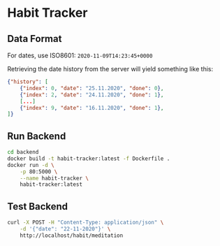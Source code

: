 # Habit Tracker

## Data Format
For dates, use ISO8601: `2020-11-09T14:23:45+0000`

Retrieving the date history from the server will yield something like this:
```json
{"history": [
    {"index": 0, "date": "25.11.2020", "done": 0},
    {"index": 2, "date": "24.11.2020", "done": 1},
    [...]
    {"index": 9, "date": "16.11.2020", "done": 1},
]}
```

## Run Backend

```bash
cd backend
docker build -t habit-tracker:latest -f Dockerfile .
docker run -d \
    -p 80:5000 \
    --name habit-tracker \
    habit-tracker:latest
```

## Test Backend

```bash
curl -X POST -H "Content-Type: application/json" \
    -d '{"date": "22-11-2020"}' \
    http://localhost/habit/meditation
```